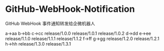 # GitHub-WebHook-Notification
GitHub WebHook 事件通知转发给企微机器人

a->aa
b->bb
c->cc
release/1.0.0
release/1.0.1
release/1.0.2
d->dd
e->ee
release/1.1.0
release/1.1.1
release/1.1.2
f->ff
g->gg
release/1.2.0
release/1.2.1
h->hh
release/1.3.0
release/1.3.1